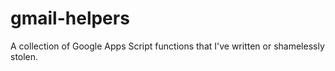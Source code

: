 gmail-helpers
=============

A collection of Google Apps Script functions that I've written or shamelessly stolen.
